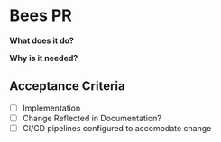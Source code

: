 # Bees PR

**What does it do?**

**Why is it needed?**

## Acceptance Criteria
- [ ] Implementation
- [ ] Change Reflected in Documentation?
- [ ] CI/CD pipelines configured to accomodate change
